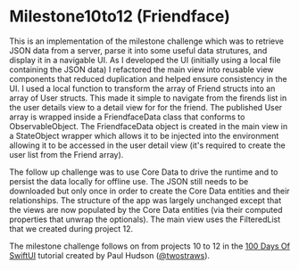 # Milestone10to12 (Friendface)

This is an implementation of the milestone challenge which was to retrieve JSON data from a server, parse it into some useful data strutures, and display it in a navigable UI. As I developed the UI (initially using a local file containing the JSON data) I refactored the main view into reusable view components that reduced duplication and helped ensure consistency in the UI. I used a local function to transform the array of Friend structs into an array of User structs. This made it simple to navigate from the firends list in the user details view to a detail view for for the friend. The published User array is wrapped inside a FriendfaceData class that conforms to ObservableObject. The FriendfaceData object is created in the main view in a StateObject wrapper which allows it to be injected into the environment allowing it to be accessed in the user detail view (it's required to create the user list from the Friend array).

The follow up challenge was to use Core Data to drive the runtime and to persist the data locally for offline use. The JSON still needs to be downloaded but only once in order to create the Core Data entities and their relationships. The structure of the app was largely unchanged except that the views are now populated by the Core Data entities (via their computed properties that unwrap the optionals). The main view uses the FilteredList that we created during project 12.

The milestone challenge follows on from projects 10 to 12 in the [100 Days Of SwiftUI](https://www.hackingwithswift.com/100/swiftui/) tutorial created by Paul Hudson ([@twostraws](https://github.com/twostraws)).
